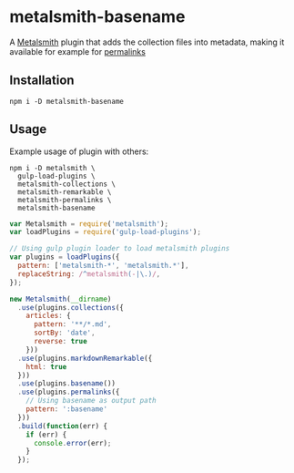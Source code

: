 # metalsmith-basename

A [Metalsmith](http://www.metalsmith.io/) plugin that adds the collection
files into metadata, making it available for example for [permalinks](https://github.com/segmentio/metalsmith-permalinks)

## Installation

```
npm i -D metalsmith-basename
```

## Usage

Example usage of plugin with others:

```shell
npm i -D metalsmith \
  gulp-load-plugins \
  metalsmith-collections \
  metalsmith-remarkable \
  metalsmith-permalinks \
  metalsmith-basename 
```

```javascript
var Metalsmith = require('metalsmith');
var loadPlugins = require('gulp-load-plugins');

// Using gulp plugin loader to load metalsmith plugins
var plugins = loadPlugins({
  pattern: ['metalsmith-*', 'metalsmith.*'],
  replaceString: /^metalsmith(-|\.)/,
});

new Metalsmith(__dirname)
  .use(plugins.collections({
    articles: {
      pattern: '**/*.md',
      sortBy: 'date',
      reverse: true
    }))
  .use(plugins.markdownRemarkable({
    html: true
  }))
  .use(plugins.basename())
  .use(plugins.permalinks({
    // Using basename as output path
    pattern: ':basename'
  }))
  .build(function(err) {
    if (err) {
      console.error(err);
    }
  });

```